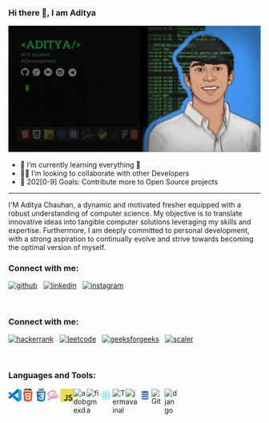 ### Hi there 👋, I am Aditya

<img src="ADITYA.gif">

- 🌱 I’m currently learning everything 🤣
- 🙋‍♂️ I’m looking to collaborate with other Developers
- 🥅 202[0-9] Goals: Contribute more to Open Source projects


<!-- ![I am Computer Science Student] -->
----

I'M Aditya Chauhan, a dynamic and motivated fresher equipped with a robust understanding of computer science. My objective is to translate innovative ideas into tangible computer solutions leveraging my skills and expertise. Furthermore, I am deeply committed to personal development, with a strong aspiration to continually evolve and strive towards becoming the optimal version of myself.


### Connect with me:


[<img src='https://cdn.jsdelivr.net/npm/simple-icons@3.0.1/icons/github.svg' alt='github' height='22'>](https://github.com/aditya-2703)  &nbsp;  [<img src='https://cdn.jsdelivr.net/npm/simple-icons@3.0.1/icons/linkedin.svg' alt='linkedin' height='22'>](https://www.linkedin.com/in/aditya-2703/)      &nbsp; [<img src='https://cdn.jsdelivr.net/npm/simple-icons@3.0.1/icons/instagram.svg' alt='instagram' height='22'>](https://www.instagram.com/adi_._2703/)  


<br />

### Connect with me:

[<img src='https://cdn.jsdelivr.net/npm/simple-icons@3.0.1/icons/hackerrank.svg' alt='hackerrank' height='22'>](https://www.hackerrank.com/adityachauhan271)  &nbsp;  [<img src='https://cdn.jsdelivr.net/npm/simple-icons@3.0.1/icons/leetcode.svg' alt='leetcode' height='22'>](https://leetcode.com/aditya2703/) &nbsp;   [<img src='https://cdn.jsdelivr.net/npm/simple-icons@3.0.1/icons/geeksforgeeks.svg' alt='geeksforgeeks' height='22'>](https://auth.geeksforgeeks.org/user/adityachauhan6/practice/)  &nbsp;   [<img src='https://scontent.fbdq2-1.fna.fbcdn.net/v/t39.30808-6/273802261_690706225705726_8585155307749683097_n.jpg?_nc_cat=1&ccb=1-7&_nc_sid=5f2048&_nc_ohc=GtlN58OoQnAQ7kNvgH4btJ1&_nc_ht=scontent.fbdq2-1.fna&oh=00_AYB7a2DncOzrmtDb2cOS6TZ7rvEfxZLmx3t8l-C6eOEgYA&oe=667C8F1B' alt='scaler' height='22'>](https://www.scaler.com/academy/profile/4b97a6a4f232/)  

<br />

### Languages and Tools:

[<img align="left" alt="Visual Studio Code" width="26px" src="https://raw.githubusercontent.com/github/explore/80688e429a7d4ef2fca1e82350fe8e3517d3494d/topics/visual-studio-code/visual-studio-code.png" />][vscode] &nbsp; 
[<img align="left" alt="HTML5" width="26px" src="https://raw.githubusercontent.com/github/explore/80688e429a7d4ef2fca1e82350fe8e3517d3494d/topics/html/html.png" />][html5] &nbsp; 
[<img align="left" alt="CSS3" width="26px" src="https://raw.githubusercontent.com/github/explore/80688e429a7d4ef2fca1e82350fe8e3517d3494d/topics/css/css.png" />][css3] &nbsp; 
[<img align="left" alt="Sass" width="26px" src="https://raw.githubusercontent.com/github/explore/80688e429a7d4ef2fca1e82350fe8e3517d3494d/topics/sass/sass.png" />][sass] &nbsp; 
[<img align="left" alt="JavaScript" width="26px" src="https://raw.githubusercontent.com/github/explore/80688e429a7d4ef2fca1e82350fe8e3517d3494d/topics/javascript/javascript.png" />][js] &nbsp; 
[<img align="left" width="26px" src='https://cdn.jsdelivr.net/npm/simple-icons@3.0.1/icons/adobexd.svg' alt='adobexd' />][adobe] &nbsp; 
[<img align="left" width="26px" src='https://cdn.jsdelivr.net/npm/simple-icons@3.0.1/icons/figma.svg' alt='figma'/>][figma]   &nbsp; 
[<img align="left" alt="React" width="26px" src="https://raw.githubusercontent.com/github/explore/80688e429a7d4ef2fca1e82350fe8e3517d3494d/topics/react/react.png" />][react] &nbsp; 
[<img align="left" alt="Terminal" width="26px" src="https://raw.githubusercontent.com/jmnote/z-icons/master/svg/python.svg" />][python] &nbsp; 
[<img align="left" alt="java" width="26px" src="https://raw.githubusercontent.com/jmnote/z-icons/master/svg/java.svg" />][java] &nbsp; 
[<img align="left" alt="SQL" width="26px" src="https://raw.githubusercontent.com/github/explore/80688e429a7d4ef2fca1e82350fe8e3517d3494d/topics/sql/sql.png" />][sql] &nbsp; 
[<img align="left" alt="Git" width="26px" src="https://raw.githubusercontent.com/jmnote/z-icons/master/svg/bootstrap.svg" />][bootstrap] &nbsp; 
[<img align="left" width="26px" src='https://cdn.jsdelivr.net/npm/simple-icons@3.0.1/icons/django.svg' alt='django' />][django]  




[instagram]: https://www.instagram.com/adi_._2703/
[linkedin]: https://www.linkedin.com/in/aditya-2703
[vscode]: https://code.visualstudio.com/
[html5]: https://developer.mozilla.org/en-US/docs/Glossary/HTML5
[css3]: https://developer.mozilla.org/en-US/docs/Web/CSS
[sass]: https://sass-lang.com/
[js]: https://www.javascript.com/
[python]: https://www.python.org/
[java]: https://www.java.com/en/
[react]: https://reactjs.org/
[sql]: https://livesql.oracle.com/apex/f?p=590:1000
[bootstrap]: https://getbootstrap.com/
[adobe]: https://www.adobe.com/products/xd.html?sdid=12B9F15S&mv=Search&ef_id=Cj0KCQjw5uWGBhCTARIsAL70sLIexnqc0cFaxWAI4YXnQ6MhfQL_9ny7GBXkgh22KgDR1Gh1syHHaUEaAsRkEALw_wcB:G:s&s_kwcid=AL!3085!3!526748867468!e!!g!!adobe%20xd!1641846448!65452677551  
[figma]: https://www.figma.com/
[django]: https://www.djangoproject.com/
  


